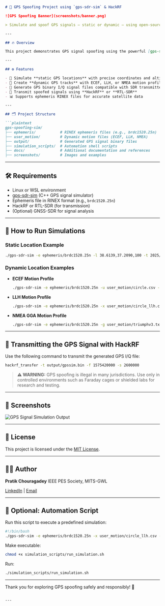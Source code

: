 
````markdown
# 🚀 GPS Spoofing Project using `gps-sdr-sim` & HackRF

![GPS Spoofing Banner](screenshots/banner.png)

> Simulate and spoof GPS signals — static or dynamic — using open-source tools and SDR hardware.

---

## 🔥 Overview

This project demonstrates GPS signal spoofing using the powerful [gps-sdr-sim](https://github.com/osqzss/gps-sdr-sim) simulator. Generate custom GPS I/Q data streams to test devices with **static** or **dynamic** location profiles, and transmit using SDR devices like HackRF.

---

## ⚙️ Features

- 🎯 Simulate **static GPS locations** with precise coordinates and altitude
- 🔄 Create **dynamic GPS tracks** with ECEF, LLH, or NMEA motion profiles
- 💾 Generate GPS binary I/Q signal files compatible with SDR transmitters
- 📡 Transmit spoofed signals using **HackRF** or **RTL-SDR**
- 📊 Supports ephemeris RINEX files for accurate satellite data

---

## 🗂️ Project Structure

```plaintext
gps-spoofing-sim/
├── ephemeris/           # RINEX ephemeris files (e.g., brdc1520.25n)
├── user_motion/         # Dynamic motion files (ECEF, LLH, NMEA)
├── output/              # Generated GPS signal binary files
├── simulation_scripts/  # Automation shell scripts
├── docs/                # Additional documentation and references
├── screenshots/         # Images and examples
````

---

## 🛠️ Requirements

* Linux or WSL environment
* [gps-sdr-sim](https://github.com/osqzss/gps-sdr-sim) (C++ GPS signal simulator)
* Ephemeris file in RINEX format (e.g., `brdc1520.25n`)
* HackRF or RTL-SDR (for transmission)
* (Optional) GNSS-SDR for signal analysis

---

## 🧪 How to Run Simulations

### Static Location Example

```bash
./gps-sdr-sim -e ephemeris/brdc1520.25n -l 38.6139,37.2090,100 -t 2025/06/1,09:50:00 -d 600 -b 8 -o output/gpssim.bin
```

### Dynamic Location Examples

* **ECEF Motion Profile**

  ```bash
  ./gps-sdr-sim -e ephemeris/brdc1520.25n -u user_motion/circle.csv -t 2025/06/1,09:50:00 -d 600 -b 8 -o output/gpssim.bin
  ```

* **LLH Motion Profile**

  ```bash
  ./gps-sdr-sim -e ephemeris/brdc1520.25n -x user_motion/circle_llh.csv -t 2025/06/1,09:50:00 -d 600 -b 8 -o output/gpssim.bin
  ```

* **NMEA GGA Motion Profile**

  ```bash
  ./gps-sdr-sim -e ephemeris/brdc1520.25n -g user_motion/triumphv3.txt -t 2025/06/1,09:50:00 -d 600 -b 8 -o output/gpssim.bin
  ```

---

## 📡 Transmitting the GPS Signal with HackRF

Use the following command to transmit the generated GPS I/Q file:

```bash
hackrf_transfer -t output/gpssim.bin -f 1575420000 -s 2600000
```

> **⚠️ WARNING:** GPS spoofing is illegal in many jurisdictions. Use only in controlled environments such as Faraday cages or shielded labs for research and testing.

---

## 📸 Screenshots

![GPS Signal Simulation Output](screenshots/example_output.png)

---

## 📄 License

This project is licensed under the [MIT License](LICENSE).

---

## 👨‍💻 Author

**Pratik Chouragadey**
IEEE PES Society, MITS-GWL

[LinkedIn](https://linkedin.com/in/pratik-chouragadey) | [Email](mailto:pratik@example.com)

---

## 🔄 Optional: Automation Script

Run this script to execute a predefined simulation:

```bash
#!/bin/bash
./gps-sdr-sim -e ephemeris/brdc1520.25n -x user_motion/circle_llh.csv -t 2025/06/1,09:50:00 -d 600 -b 8 -o output/gpssim.bin
```

Make executable:

```bash
chmod +x simulation_scripts/run_simulation.sh
```

Run:

```bash
./simulation_scripts/run_simulation.sh
```

---

Thank you for exploring GPS spoofing safely and responsibly! 🚀

```

---

